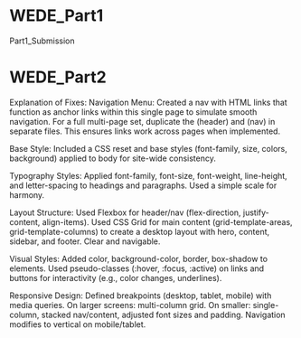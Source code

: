 # WEDE_Part1
Part1_Submission
# WEDE_Part2
Explanation of Fixes:
Navigation Menu: Created a nav with HTML links that function as anchor links within this single page to simulate smooth navigation. For a full multi-page set, duplicate the (header) and (nav) in separate files. This ensures links work across pages when implemented.

Base Style: Included a CSS reset and base styles (font-family, size, colors, background) applied to body for site-wide consistency.

Typography Styles: Applied font-family, font-size, font-weight, line-height, and letter-spacing to headings and paragraphs. Used a simple scale for harmony.

Layout Structure: Used Flexbox for header/nav (flex-direction, justify-content, align-items). Used CSS Grid for main content (grid-template-areas, grid-template-columns) to create a desktop layout with hero, content, sidebar, and footer. Clear and navigable.

Visual Styles: Added color, background-color, border, box-shadow to elements. Used pseudo-classes (:hover, :focus, :active) on links and buttons for interactivity (e.g., color changes, underlines).

Responsive Design: Defined breakpoints (desktop, tablet, mobile) with media queries. On larger screens: multi-column grid. On smaller: single-column, stacked nav/content, adjusted font sizes and padding. Navigation modifies to vertical on mobile/tablet.
